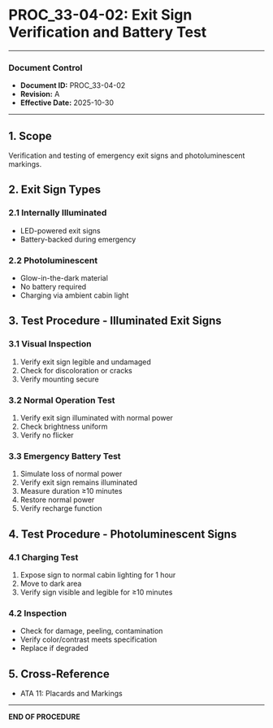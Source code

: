 # PROC_33-04-02: Exit Sign Verification and Battery Test

---

### Document Control
- **Document ID:** PROC_33-04-02
- **Revision:** A
- **Effective Date:** 2025-10-30

---

## 1. Scope
Verification and testing of emergency exit signs and photoluminescent markings.

## 2. Exit Sign Types

### 2.1 Internally Illuminated
- LED-powered exit signs
- Battery-backed during emergency

### 2.2 Photoluminescent
- Glow-in-the-dark material
- No battery required
- Charging via ambient cabin light

## 3. Test Procedure - Illuminated Exit Signs

### 3.1 Visual Inspection
1. Verify exit sign legible and undamaged
2. Check for discoloration or cracks
3. Verify mounting secure

### 3.2 Normal Operation Test
1. Verify exit sign illuminated with normal power
2. Check brightness uniform
3. Verify no flicker

### 3.3 Emergency Battery Test
1. Simulate loss of normal power
2. Verify exit sign remains illuminated
3. Measure duration ≥10 minutes
4. Restore normal power
5. Verify recharge function

## 4. Test Procedure - Photoluminescent Signs

### 4.1 Charging Test
1. Expose sign to normal cabin lighting for 1 hour
2. Move to dark area
3. Verify sign visible and legible for ≥10 minutes

### 4.2 Inspection
- Check for damage, peeling, contamination
- Verify color/contrast meets specification
- Replace if degraded

## 5. Cross-Reference
- ATA 11: Placards and Markings

---

**END OF PROCEDURE**
